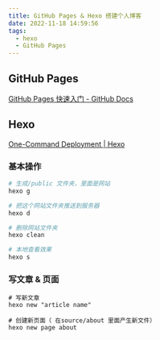 ```yaml
---
title: GitHub Pages & Hexo 搭建个人博客
date: 2022-11-18 14:59:56
tags: 
  - hexo 
  - GitHub Pages
---
```


## GitHub Pages

[GitHub Pages 快速入门 - GitHub Docs](https://docs.github.com/cn/pages/quickstart)


## Hexo

[One-Command Deployment | Hexo](https://hexo.io/docs/one-command-deployment)

### 基本操作

```sh
# 生成/public 文件夹，里面是网站
hexo g

# 把这个网站文件夹推送到服务器
hexo d

# 删除网站文件夹
hexo clean

# 本地查看效果
hexo s
```

### 写文章 & 页面

```shell
# 写新文章
hexo new "article name"

# 创建新页面（ 在source/about 里面产生新文件）
hexo new page about
```

